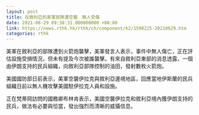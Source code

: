```yaml
---
layout: post
title: 在敘利亞的美軍部隊遭空襲　無人受傷
date: 2021-06-29 09:38:31.000000000 +08:00
link: https://news.rthk.hk/rthk/ch/component/k2/1598225-20210629.htm
categories: rthk
---
```


美軍在敘利亞的部隊遭到火箭炮襲擊，美軍發言人表示，事件中無人傷亡，正在評估設施受損情況，但未有提及今次被誰襲擊。有來自敘利亞東部的消息透露，一個由伊朗支持的民兵組織，向敘利亞部隊控制的油田，發射數枚火箭炮。

美國國防部日前表示，美軍空襲伊拉克與敘利亞邊境地區，回應當地伊斯蘭的民兵組織日前以無人機攻擊美國駐伊拉克人員和設施。

正在梵蒂岡訪問的國務卿布林肯表示，美國空襲伊拉克和敘利亞境內獲伊朗支持的民兵，做法有必要與恰當，發出強烈而清晰的威懾信息。
